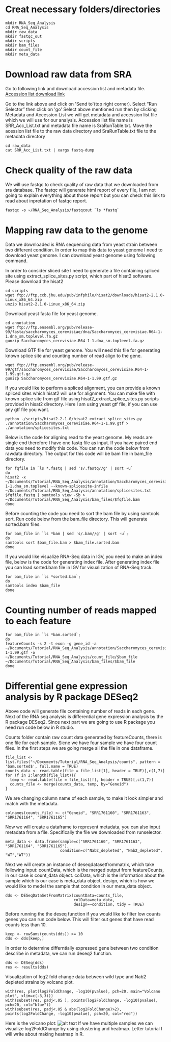 # Creat necessary folders/directories
```
mkdir RNA_Seq_Analysis
cd RNA_Seq_Analysis
mkdir raw_data
mkdir fastqc_out
mkdir scripts
mkdir bam_files
mkdir count_file
mkdir meta_data
```
# Download raw data from SRA
Go to following link and download accession list and metadata file.
[Accession list download link](https://www.ncbi.nlm.nih.gov/sra?linkname=bioproject_sra_all&from_uid=272684)

Go to the link above and click on 'Send to'(top right corner). Select “Run Selector”  then click on 'go' Select above mentioned run then by clicking Metadata and Accession List we will get metadata and accession list file which we will use for our analysis. Accession list file name is SRR_Acc_List.txt and metadata file name is SraRunTable.txt.
Move the acession list file to the raw data directory and SraRunTable.txt file to the metadata directory

```
cd raw_data
cat SRR_Acc_List.txt | xargs fastq-dump
```

# Check quality of the raw data
We will use fastqc to check quality of raw data that we downloaded from sra database. The fastqc will generate html report of every file, I am not going to explain everything about those report but you can check this link to read about inpretation of fastqc report. 

```
fastqc -o ~/RNA_Seq_Analysis/fastqcout `ls *fastq`
```

# Mapping raw data to the genome

Data we downloaded is RNA sequencing data from yeast strain between two different condition. In order to map this data to yeast genome I need to download yeast genome. I can download yeast genome using following command. 

In order to consider sliced site I need to generate a file containing spliced site using extract_splice_sites.py script, which part of hisat2 software. Please download the hisat2
```
cd scripts
wget ftp://ftp.ccb.jhu.edu/pub/infphilo/hisat2/downloads/hisat2-2.1.0-Linux_x86_64.zip
unzip hisat2-2.1.0-Linux_x86_64.zip
```
Download yeast fasta file for yeast genome.
```
cd annotation
wget ftp://ftp.ensembl.org/pub/release-99/fasta/saccharomyces_cerevisiae/dna/Saccharomyces_cerevisiae.R64-1-1.dna_sm.toplevel.fa.gz
gunzip Saccharomyces_cerevisiae.R64-1-1.dna_sm.toplevel.fa.gz
```
Download GTF file for yeast genome. You will need this file for generating known splice site and counting number of read align to the gene.
```
wget ftp://ftp.ensembl.org/pub/release-99/gtf/saccharomyces_cerevisiae/Saccharomyces_cerevisiae.R64-1-1.99.gtf.gz
gunizp Saccharomyces_cerevisiae.R64-1-1.99.gtf.gz
```
If you would like to perform a spliced alignment, you can provide a known spliced sites which hisat2 will use for alignment. You can make file with known splice site from gtf file using hisat2_extract_splice_sites.py scripts provided in hisat2 directory. Here I am using yeast gtf file, if you can use any gtf file you want.
```
python ./scripts/hisat2-2.1.0/hisat2_extract_splice_sites.py ./annotation/Saccharomyces_cerevisiae.R64-1-1.99.gtf > ./annotation/splicesites.txt
```
Below is the code for aligning read to the yeast genome. My reads are single end therefore I have one fastq file as input. If you have paired end data you need to modify this code. You can run the code below from rawdata directory. The output for this code will be bam file in bam_file directory.

```
for fqfile in `ls *.fastq | sed 's/.fastq//g' | sort -u`
do
hisat2 -x ~/Documents/Tutorial/RNA_Seq_Analysis/annotation/Saccharomyces_cerevisiae.R64-1-1.dna_sm.toplevel --known-splicesite-infile ~/Documents/Tutorial/RNA_Seq_Analysis/annotation/splicesites.txt $fqfile.fastq | samtools view -Sb > ~/Documents/Tutorial/RNA_Seq_Analysis/bam_files/$fqfile.bam
done
```

Before counting the code you need to sort the bam file by using samtools sort. Run code below from the bam_file directory. This will generate sorted.bam files.

```
for bam_file in `ls *bam | sed 's/.bam//g' | sort -u`;
do
samtools sort $bam_file.bam > $bam_file.sorted.bam
done
```
If you would like visualize RNA-Seq data in IGV, you need to make an index file, below is the code for generating index file. After generating index file you can load sorted.bam file in IGV for visualization of RNA-Seq track.
```
for bam_file in `ls *sorted.bam`;
do
samtools index $bam_file 
done
```
# Counting number of reads mapped to each feature
```
for bam_file in `ls *bam.sorted`;
do
featureCounts -s 2 -t exon -g gene_id -a ~/Documents/Tutorial/RNA_Seq_Analysis/annotation/Saccharomyces_cerevisiae.R64-1-1.99.gtf -o ~/Documents/Tutorial/RNA_Seq_Analysis/count_file/$bam_file ~/Documents/Tutorial/RNA_Seq_Analysis/bam_files/$bam_file
done
```	
# Differential gene expression analysis by R package DESeq2
Above code will generate file containing number of reads in each gene. Next of the RNA seq analysis is differential gene expression analysis by the R package DESeq2. Since next part we are going to use R package you need run code below in R studio. 

Counts folder contain raw count data generated by featureCounts, there is one file for each sample. Sicne we have four sample we have four count files. In the first steps we are going merge all the file in one dataframe. 

```
file_list <- list.files("~/Documents/Tutorial/RNA_Seq_Analysis/counts", pattern = 'bam.sorted$', full.name = TRUE)
counts_data <- read.table(file = file_list[1], header = TRUE)[,c(1,7)]
for (f in 2:length(file_list)){
  temp <- read.table(file = file_list[f], header = TRUE)[,c(1,7)]
  counts_file <- merge(counts_data, temp, by="Geneid")
}
```

We are changing column name of each sample, to make it look simpler and match with the metadata.
```
colnames(counts_file) <- c("Geneid", "SRR1761160", "SRR1761163", "SRR1761164", "SRR1761165")
```
Now we will create a dataframe to represent metadata, you can also input metadata from a file. Specifically the file we downloaded from runselector. 

```
meta_data <- data.frame(sample=c("SRR1761160", "SRR1761163", "SRR1761164", "SRR1761165"),
                        condition=c("Nab2_depleted", "Nab2_depleted", "WT","WT"))
```
Next we will create an instance of deseqdatasetfrommatrix, which take following input:
countData, which is the merged output from featureCounts, in our case is count_data object. 
colData, which is the information about the sample which is our case is meta_data object, 
design, which is how we would like to medel the sample that condition in our meta_data object. 

```
dds <- DESeqDataSetFromMatrix(countData=counts_file, 
                              colData=meta_data, 
                              design=~condition, tidy = TRUE)
```
Before running the the deseq function if you would like to filter low counts genes you can run code below. This will filter out genes that have read counts less than 10.

```
keep <- rowSums(counts(dds)) >= 10
dds <- dds[keep,]
```
In order to determine differntially expressed gene between two condition describe in metadata, we can run deseq2 function. 

```
dds <- DESeq(dds)
res <- results(dds)
```
Visualization of log2 fold change data between wild type and Nab2 depleted strains by volcano plot.

```
with(res, plot(log2FoldChange, -log10(pvalue), pch=20, main="Volcano plot", xlim=c(-3,3)))
with(subset(res, padj<.05 ), points(log2FoldChange, -log10(pvalue), pch=20, col="blue"))
with(subset(res, padj<.05 & abs(log2FoldChange)>2), points(log2FoldChange, -log10(pvalue), pch=20, col="red"))
```
Here is the volcano plot:
![alt text](https://github.com/biplabua/biplabua.github.io/blob/master/images/volcano_plot.png)
If we have multiple samples we can visualize log2FoldChange by using clustering and heatmap. Letter tutorial I will write about making heatmap in R.





